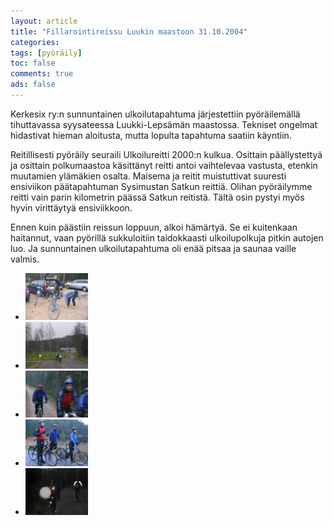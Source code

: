 ```yaml
---
layout: article 
title: "Fillarointireissu Luukin maastoon 31.10.2004" 
categories: 
tags: [pyöräily]
toc: false 
comments: true 
ads: false 
---
```


Kerkesix ry:n sunnuntainen ulkoilutapahtuma järjestettiin pyöräilemällä
tihuttavassa syysateessa Luukki-Lepsämän maastossa. Tekniset ongelmat
hidastivat hieman aloitusta, mutta lopulta tapahtuma saatiin käyntiin.

Reitillisesti pyöräily seuraili Ulkoilureitti 2000:n kulkua. Osittain
päällystettyä ja osittain polkumaastoa käsittänyt reitti antoi
vaihtelevaa vastusta, etenkin muutamien ylämäkien osalta. Maisema ja
reitit muistuttivat suuresti ensiviikon päätapahtuman Sysimustan Satkun
reittiä. Olihan pyöräilymme reitti vain parin kilometrin päässä Satkun
reitistä. Tältä osin pystyi myös hyvin virittäytyä ensiviikkoon.

Ennen kuin päästiin reissun loppuun, alkoi hämärtyä. Se ei kuitenkaan
haitannut, vaan pyörillä sukkuloitiin taidokkaasti ulkoilupolkuja pitkin
autojen luo. Ja sunnuntainen ulkoilutapahtuma oli enää pitsaa ja saunaa
vaille valmis.

<div class="th-grid image-gallery" markdown="1">

-   [![](/images/fillari-31.10.2004/Thumbnails/peruskuntofillariluukissa_01b.jpg)](/images/fillari-31.10.2004/peruskuntofillariluukissa_01b.jpg)
-   [![](/images/fillari-31.10.2004/Thumbnails/peruskuntofillariluukissa_02b.jpg)](/images/fillari-31.10.2004/peruskuntofillariluukissa_02b.jpg)
-   [![](/images/fillari-31.10.2004/Thumbnails/peruskuntofillariluukissa_03b.jpg)](/images/fillari-31.10.2004/peruskuntofillariluukissa_03b.jpg)
-   [![](/images/fillari-31.10.2004/Thumbnails/peruskuntofillariluukissa_04b.jpg)](/images/fillari-31.10.2004/peruskuntofillariluukissa_04b.jpg)
-   [![](/images/fillari-31.10.2004/Thumbnails/peruskuntofillariluukissa_05b.jpg)](/images/fillari-31.10.2004/peruskuntofillariluukissa_05b.jpg)

</div>
